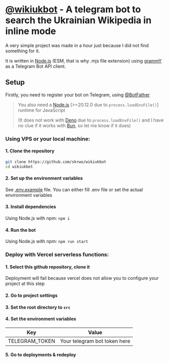 # [@wikiukbot](https://t.me/wikiukbot) - A telegram bot to search the Ukrainian Wikipedia in inline mode

A very simple project was made in a hour just because I did not find something for it.

It is written in [Node.js](https://nodejs.org) (ESM, that is why .mjs file extension) using [grammY](https://grammy.dev) as a Telegram Bot API client.

## Setup
Firstly, you need to register your bot on Telegram, using [@BotFather](https://t.me/BotFather)


> You also need a [Node.js](https://nodejs.org) [>=20.12.0 due to `process.loadEnvFile()`] runtime for JavaScript
>
>(It does not work with [Deno](https://deno.com) due to `process.loadEnvFile()` and I have no clue if it works with [Bun](https://bun.sh), so let me know if it does)


### Using VPS or your local machine:

#### 1. Clone the repository

```sh
git clone https://github.com/skrwo/wikiukbot
cd wikiukbot
```

#### 2. Set up the environment variables

See [.env.example](./.env.example/) file. You can either fill .env file or set the actual environment variables

#### 3. Install dependencies

Using Node.js with npm: `npm i`

#### 4. Run the bot

Using Node.js with npm: `npm run start`

### Deploy with Vercel serverless functions:

#### 1. Select this github repository, clone it

Deployment will fail because vercel does not allow you to configure your project at this step

#### 2. Go to project settings

#### 3. Set the root directory to `src`

#### 4. Set the environment variables

|Key|Value|
|---|-----|
|TELEGRAM_TOKEN|Your telegram bot token here|

#### 5. Go to deployments & redeploy